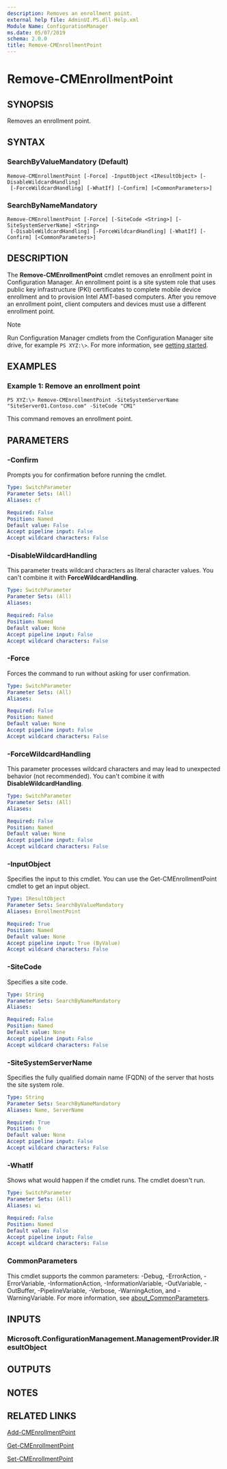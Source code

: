 ```yaml
---
description: Removes an enrollment point.
external help file: AdminUI.PS.dll-Help.xml
Module Name: ConfigurationManager
ms.date: 05/07/2019
schema: 2.0.0
title: Remove-CMEnrollmentPoint
---
```


# Remove-CMEnrollmentPoint

## SYNOPSIS
Removes an enrollment point.

## SYNTAX

### SearchByValueMandatory (Default)
```
Remove-CMEnrollmentPoint [-Force] -InputObject <IResultObject> [-DisableWildcardHandling]
 [-ForceWildcardHandling] [-WhatIf] [-Confirm] [<CommonParameters>]
```

### SearchByNameMandatory
```
Remove-CMEnrollmentPoint [-Force] [-SiteCode <String>] [-SiteSystemServerName] <String>
 [-DisableWildcardHandling] [-ForceWildcardHandling] [-WhatIf] [-Confirm] [<CommonParameters>]
```

## DESCRIPTION
The **Remove-CMEnrollmentPoint** cmdlet removes an enrollment point in Configuration Manager.
An enrollment point is a site system role that uses public key infrastructure (PKI) certificates to complete mobile device enrollment and to provision Intel AMT-based computers.
After you remove an enrollment point, client computers and devices must use a different enrollment point.

> [!NOTE]
> Run Configuration Manager cmdlets from the Configuration Manager site drive, for example `PS XYZ:\>`. For more information, see [getting started](/powershell/sccm/overview).

## EXAMPLES

### Example 1: Remove an enrollment point
```
PS XYZ:\> Remove-CMEnrollmentPoint -SiteSystemServerName "SiteServer01.Contoso.com" -SiteCode "CM1"
```

This command removes an enrollment point.

## PARAMETERS

### -Confirm
Prompts you for confirmation before running the cmdlet.

```yaml
Type: SwitchParameter
Parameter Sets: (All)
Aliases: cf

Required: False
Position: Named
Default value: False
Accept pipeline input: False
Accept wildcard characters: False
```

### -DisableWildcardHandling

This parameter treats wildcard characters as literal character values. You can't combine it with **ForceWildcardHandling**.

```yaml
Type: SwitchParameter
Parameter Sets: (All)
Aliases:

Required: False
Position: Named
Default value: None
Accept pipeline input: False
Accept wildcard characters: False
```

### -Force
Forces the command to run without asking for user confirmation.

```yaml
Type: SwitchParameter
Parameter Sets: (All)
Aliases:

Required: False
Position: Named
Default value: None
Accept pipeline input: False
Accept wildcard characters: False
```

### -ForceWildcardHandling

This parameter processes wildcard characters and may lead to unexpected behavior (not recommended). You can't combine it with **DisableWildcardHandling**.

```yaml
Type: SwitchParameter
Parameter Sets: (All)
Aliases:

Required: False
Position: Named
Default value: None
Accept pipeline input: False
Accept wildcard characters: False
```

### -InputObject
Specifies the input to this cmdlet.
You can use the Get-CMEnrollmentPoint cmdlet to get an input object.

```yaml
Type: IResultObject
Parameter Sets: SearchByValueMandatory
Aliases: EnrollmentPoint

Required: True
Position: Named
Default value: None
Accept pipeline input: True (ByValue)
Accept wildcard characters: False
```

### -SiteCode
Specifies a site code.

```yaml
Type: String
Parameter Sets: SearchByNameMandatory
Aliases:

Required: False
Position: Named
Default value: None
Accept pipeline input: False
Accept wildcard characters: False
```

### -SiteSystemServerName
Specifies the fully qualified domain name (FQDN) of the server that hosts the site system role.

```yaml
Type: String
Parameter Sets: SearchByNameMandatory
Aliases: Name, ServerName

Required: True
Position: 0
Default value: None
Accept pipeline input: False
Accept wildcard characters: False
```

### -WhatIf

Shows what would happen if the cmdlet runs. The cmdlet doesn't run.

```yaml
Type: SwitchParameter
Parameter Sets: (All)
Aliases: wi

Required: False
Position: Named
Default value: False
Accept pipeline input: False
Accept wildcard characters: False
```

### CommonParameters
This cmdlet supports the common parameters: -Debug, -ErrorAction, -ErrorVariable, -InformationAction, -InformationVariable, -OutVariable, -OutBuffer, -PipelineVariable, -Verbose, -WarningAction, and -WarningVariable. For more information, see [about_CommonParameters](http://go.microsoft.com/fwlink/?LinkID=113216).

## INPUTS

### Microsoft.ConfigurationManagement.ManagementProvider.IResultObject

## OUTPUTS

###  

## NOTES

## RELATED LINKS

[Add-CMEnrollmentPoint](Add-CMEnrollmentPoint.md)

[Get-CMEnrollmentPoint](Get-CMEnrollmentPoint.md)

[Set-CMEnrollmentPoint](Set-CMEnrollmentPoint.md)


